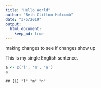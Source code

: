 ```yaml
---
title: "Hello World"
author: "Beth Clifton Holcomb"
date: "3/5/2019"
output: 
  html_document:
    keep_md: true
---
```





making changes to see if changes show up 

This is my single English sentence.


```r
a <- c('l', 'm', 'n')
a
```

```
## [1] "l" "m" "n"
```

